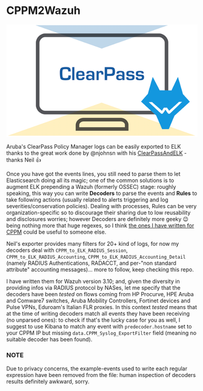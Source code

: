 # CPPM2Wazuh

![CPPM plus Wazuh logo](CPPMwazuh.png)

Aruba's ClearPass Policy Manager logs can be easily exported to ELK thanks to the great work done by @njohnsn with his [ClearPassAndELK](https://github.com/njohnsn/ClearPassAndELK) - thanks Neil :+1:

Once you have got the events lines, you still need to parse them to let Elasticsearch doing all its magic; one of the common solutions is to augment ELK prepending a Wazuh (formerly OSSEC) stage: roughly speaking, this way you can write **Decoders** to parse the events and **Rules** to take following actions (usually related to alerts triggering and log severities/conservation policies). Dealing with processes, Rules can be very organization-specific so to discourage their sharing due to low reusability and disclosures worries; however Decoders are definitely more geeky :wink: being nothing more that huge regexes, so I think [the ones I have written for CPPM](https://github.com/baro77/CPPM2Wazuh/blob/main/clearpass.xml) could be useful to someone else.

Neil's exporter provides many filters for 20+ kind of logs, for now my decoders deal with ```CPPM_to_ELK_RADIUS_Session```, ```CPPM_to_ELK_RADIUS_Accounting```, ```CPPM_to_ELK_RADIUS_Accounting_Detail``` (namely RADIUS Authentications, RADACCT, and per-"non standard attribute" accounting messages)... more to follow, keep checking this repo.

I have written them for Wazuh version 3.10; and, given the diversity in providing infos via RADIUS protocol by NASes, let me specify that the decoders have been *tested* on flows coming from HP Procurve, HPE Aruba and Comware7 switches, Aruba Mobility Controllers, Fortinet devices and Pulse VPNs, Eduroam's Italian FLR proxies.
In this context *tested* means that at the time of writing decoders match all events they have been receiving (no unparsed ones): to check if that's the lucky case for you as well, I suggest to use Kibana to match any event with ```predecoder.hostname``` set to your CPPM IP but missing ```data.CPPM_Syslog_ExportFilter``` field (meaning no suitable decoder has been found). 

### NOTE
Due to privacy concerns, the example-events used to write each regular expression have been removed from the file: human inspection of decoders results definitely awkward, sorry.

